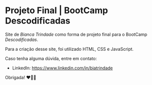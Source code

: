 # Projeto Final | BootCamp Descodificadas
Site de *Bianca Trindade* como forma de projeto final para o BootCamp *Descodificadas*.

Para a criação desse site, foi utilizado HTML, CSS e JavaScript. 

Caso tenha alguma dúvida, entre em contato: 
- LinkedIn: https://www.linkedin.com/in/biatrindade

Obrigada! :heart::woman_technologist: